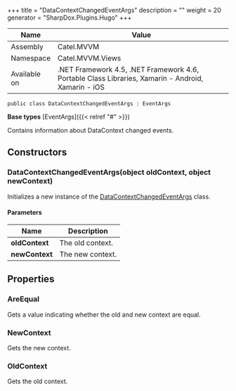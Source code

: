 

+++
title = "DataContextChangedEventArgs" 
description = ""
weight = 20
generator = "SharpDox.Plugins.Hugo"
+++

Name|Value
---|---
Assembly|Catel.MVVM
Namespace|Catel.MVVM.Views
Available on|.NET Framework 4.5, .NET Framework 4.6, Portable Class Libraries, Xamarin - Android, Xamarin - iOS

```
public class DataContextChangedEventArgs : EventArgs
```

**Base types**
[EventArgs]({{< relref "#" >}})

Contains information about DataContext changed events.

## Constructors

### DataContextChangedEventArgs(object oldContext, object newContext)

Initializes a new instance of the [DataContextChangedEventArgs](#) class.

#### Parameters

Name|Description
---|---
**oldContext**|The old context.
**newContext**|The new context.

## Properties

### AreEqual

Gets a value indicating whether the old and new context are equal.

### NewContext

Gets the new context.

### OldContext

Gets the old context.

